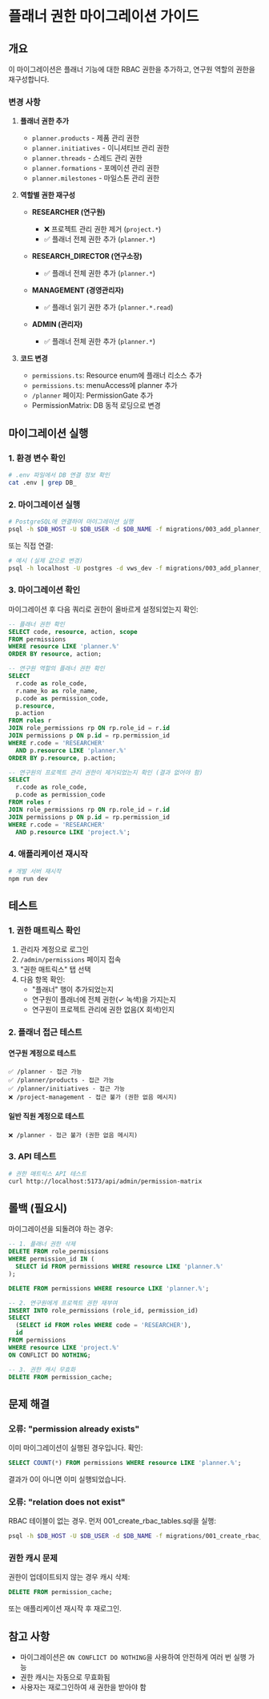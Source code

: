 # 플래너 권한 마이그레이션 가이드

## 개요

이 마이그레이션은 플래너 기능에 대한 RBAC 권한을 추가하고, 연구원 역할의 권한을 재구성합니다.

### 변경 사항

1. **플래너 권한 추가**
   - `planner.products` - 제품 관리 권한
   - `planner.initiatives` - 이니셔티브 관리 권한
   - `planner.threads` - 스레드 관리 권한
   - `planner.formations` - 포메이션 관리 권한
   - `planner.milestones` - 마일스톤 관리 권한

2. **역할별 권한 재구성**
   - **RESEARCHER (연구원)**
     - ❌ 프로젝트 관리 권한 제거 (`project.*`)
     - ✅ 플래너 전체 권한 추가 (`planner.*`)
   
   - **RESEARCH_DIRECTOR (연구소장)**
     - ✅ 플래너 전체 권한 추가 (`planner.*`)
   
   - **MANAGEMENT (경영관리자)**
     - ✅ 플래너 읽기 권한 추가 (`planner.*.read`)
   
   - **ADMIN (관리자)**
     - ✅ 플래너 전체 권한 추가 (`planner.*`)

3. **코드 변경**
   - `permissions.ts`: Resource enum에 플래너 리소스 추가
   - `permissions.ts`: menuAccess에 planner 추가
   - `/planner` 페이지: PermissionGate 추가
   - PermissionMatrix: DB 동적 로딩으로 변경

## 마이그레이션 실행

### 1. 환경 변수 확인

```bash
# .env 파일에서 DB 연결 정보 확인
cat .env | grep DB_
```

### 2. 마이그레이션 실행

```bash
# PostgreSQL에 연결하여 마이그레이션 실행
psql -h $DB_HOST -U $DB_USER -d $DB_NAME -f migrations/003_add_planner_permissions.sql
```

또는 직접 연결:

```bash
# 예시 (실제 값으로 변경)
psql -h localhost -U postgres -d vws_dev -f migrations/003_add_planner_permissions.sql
```

### 3. 마이그레이션 확인

마이그레이션 후 다음 쿼리로 권한이 올바르게 설정되었는지 확인:

```sql
-- 플래너 권한 확인
SELECT code, resource, action, scope 
FROM permissions 
WHERE resource LIKE 'planner.%'
ORDER BY resource, action;

-- 연구원 역할의 플래너 권한 확인
SELECT 
  r.code as role_code,
  r.name_ko as role_name,
  p.code as permission_code,
  p.resource,
  p.action
FROM roles r
JOIN role_permissions rp ON rp.role_id = r.id
JOIN permissions p ON p.id = rp.permission_id
WHERE r.code = 'RESEARCHER'
  AND p.resource LIKE 'planner.%'
ORDER BY p.resource, p.action;

-- 연구원의 프로젝트 관리 권한이 제거되었는지 확인 (결과 없어야 함)
SELECT 
  r.code as role_code,
  p.code as permission_code
FROM roles r
JOIN role_permissions rp ON rp.role_id = r.id
JOIN permissions p ON p.id = rp.permission_id
WHERE r.code = 'RESEARCHER'
  AND p.resource LIKE 'project.%';
```

### 4. 애플리케이션 재시작

```bash
# 개발 서버 재시작
npm run dev
```

## 테스트

### 1. 권한 매트릭스 확인

1. 관리자 계정으로 로그인
2. `/admin/permissions` 페이지 접속
3. "권한 매트릭스" 탭 선택
4. 다음 항목 확인:
   - "플래너" 행이 추가되었는지
   - 연구원이 플래너에 전체 권한(✓ 녹색)을 가지는지
   - 연구원이 프로젝트 관리에 권한 없음(X 회색)인지

### 2. 플래너 접근 테스트

#### 연구원 계정으로 테스트
```
✅ /planner - 접근 가능
✅ /planner/products - 접근 가능
✅ /planner/initiatives - 접근 가능
❌ /project-management - 접근 불가 (권한 없음 메시지)
```

#### 일반 직원 계정으로 테스트
```
❌ /planner - 접근 불가 (권한 없음 메시지)
```

### 3. API 테스트

```bash
# 권한 매트릭스 API 테스트
curl http://localhost:5173/api/admin/permission-matrix
```

## 롤백 (필요시)

마이그레이션을 되돌려야 하는 경우:

```sql
-- 1. 플래너 권한 삭제
DELETE FROM role_permissions 
WHERE permission_id IN (
  SELECT id FROM permissions WHERE resource LIKE 'planner.%'
);

DELETE FROM permissions WHERE resource LIKE 'planner.%';

-- 2. 연구원에게 프로젝트 권한 재부여
INSERT INTO role_permissions (role_id, permission_id)
SELECT
  (SELECT id FROM roles WHERE code = 'RESEARCHER'),
  id
FROM permissions
WHERE resource LIKE 'project.%'
ON CONFLICT DO NOTHING;

-- 3. 권한 캐시 무효화
DELETE FROM permission_cache;
```

## 문제 해결

### 오류: "permission already exists"

이미 마이그레이션이 실행된 경우입니다. 확인:

```sql
SELECT COUNT(*) FROM permissions WHERE resource LIKE 'planner.%';
```

결과가 0이 아니면 이미 실행되었습니다.

### 오류: "relation does not exist"

RBAC 테이블이 없는 경우. 먼저 001_create_rbac_tables.sql을 실행:

```bash
psql -h $DB_HOST -U $DB_USER -d $DB_NAME -f migrations/001_create_rbac_tables.sql
```

### 권한 캐시 문제

권한이 업데이트되지 않는 경우 캐시 삭제:

```sql
DELETE FROM permission_cache;
```

또는 애플리케이션 재시작 후 재로그인.

## 참고 사항

- 마이그레이션은 `ON CONFLICT DO NOTHING`을 사용하여 안전하게 여러 번 실행 가능
- 권한 캐시는 자동으로 무효화됨
- 사용자는 재로그인하여 새 권한을 받아야 함
